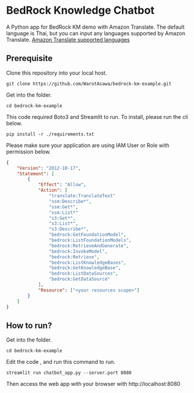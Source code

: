 # BedRock Knowledge Chatbot
A Python app for BedRock KM demo with Amazon Translate.
The default language is Thai, but you can input any languages supported by Amazon Translate.
[Amazon Translate supported languages](https://docs.aws.amazon.com/translate/latest/dg/what-is-languages.html)

## Prerequisite

Clone this repository into your local host.
```
git clone https://github.com/WarotAsawa/bedrock-km-example.git
```
Get into the folder.
```
cd bedrock-km-example
```
This code required Boto3 and Streamlit to run. To install, please run the cli below.
```
pip install -r ./requirements.txt
```
Please make sure your application are using IAM User or Role with permission below.
```json
{
    "Version": "2012-10-17",
    "Statement": [
        {
            "Effect": "Allow",
            "Action": [
                "translate:TranslateText"
                "ssm:Describe*",
                "ssm:Get*",
                "ssm:List*"
                "s3:Get*",
                "s3:List*",
                "s3:Describe*",
                "bedrock:GetFoundationModel",
                "bedrock:ListFoundationModels",
                "bedrock:RetrieveAndGenerate",
                "bedrock:InvokeModel",
                "bedrock:Retrieve",
                "bedrock:ListKnowledgeBases",
                "bedrock:GetKnowledgeBase",
                "bedrock:ListDataSources",
                "bedrock:GetDataSource"
            ],
            "Resource": ["<your resources scope>"]
        }
    ]
}
```
## How to run?

Get into the folder.
```
cd bedrock-km-example
```

Edit the code , and run this command to run.
```
streamlit run chatbot_app.py --server.port 8080
```
Then access the web app with your browser with http://localhost:8080